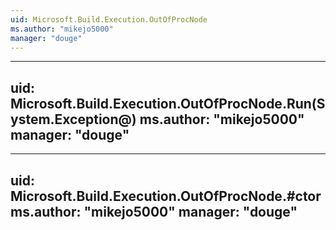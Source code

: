 ```yaml
---
uid: Microsoft.Build.Execution.OutOfProcNode
ms.author: "mikejo5000"
manager: "douge"
---
```


---
uid: Microsoft.Build.Execution.OutOfProcNode.Run(System.Exception@)
ms.author: "mikejo5000"
manager: "douge"
---

---
uid: Microsoft.Build.Execution.OutOfProcNode.#ctor
ms.author: "mikejo5000"
manager: "douge"
---
